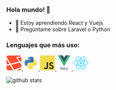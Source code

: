 ### Hola mundo! 👋

- 🌱 Estoy aprendiendo React y Vuejs
- 💬 Pregúntame sobre Laravel o Python
<!--
- 🔭 Estoy trabajando en ...
- 📫 How to reach me: ...
- 😄 Pronouns: ...
- ⚡ Fun fact: ...
-->

<h3 align="left">Lenguajes que más uso:</h3>
<p align="left">
    <a href="https://laravel.com/" target="_blank">
    <img
      src="https://raw.githubusercontent.com/devicons/devicon/master/icons/laravel/laravel-plain.svg"
      alt="laravel"
      width="40"
      height="40"
    />
  </a>
  <a href="https://www.python.org" target="_blank">
    <img
      src="https://raw.githubusercontent.com/devicons/devicon/master/icons/python/python-original.svg"
      alt="python"
      width="40"
      height="40"
    />
  </a>
  <a
    href="https://developer.mozilla.org/en-US/docs/Web/JavaScript"
    target="_blank"
  >
    <img
      src="https://raw.githubusercontent.com/devicons/devicon/master/icons/javascript/javascript-original.svg"
      alt="javascript"
      width="40"
      height="40"
    />
  </a>
  <a href="https://vuejs.org/" target="_blank">
    <img
      src="https://raw.githubusercontent.com/devicons/devicon/master/icons/vuejs/vuejs-original-wordmark.svg"
      alt="vuejs"
      width="40"
      height="40"
    />
  </a>
    <a href="https://es.react.dev/" target="_blank">
    <img
      src="https://raw.githubusercontent.com/devicons/devicon/master/icons/react/react-original.svg"
      alt="react"
      width="40"
      height="40"
    />
  </a>
</p>

![github stats](https://github-readme-stats.vercel.app/api?username=JuanCirera&show_icons=true&title_color=fff&icon_color=79ff97&text_color=9f9f9f&bg_color=151515)
